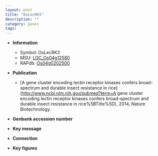 ```yaml
---
layout: post
title: "OsLecRK3"
description: ""
category: genes
tags: 
---
```


* **Information**  
    + Symbol: OsLecRK3  
    + MSU: [LOC_Os04g12580](http://rice.plantbiology.msu.edu/cgi-bin/ORF_infopage.cgi?orf=LOC_Os04g12580)  
    + RAPdb: [Os04g0202500](http://rapdb.dna.affrc.go.jp/viewer/gbrowse_details/irgsp1?name=Os04g0202500)  

* **Publication**  
    + [A gene cluster encoding lectin receptor kinases confers broad-spectrum and durable insect resistance in rice](http://www.ncbi.nlm.nih.gov/pubmed?term=A gene cluster encoding lectin receptor kinases confers broad-spectrum and durable insect resistance in rice%5BTitle%5D), 2014, Nature Biotechnology.

* **Genbank accession number**  

* **Key message**  

* **Connection**  

* **Key figures**  


